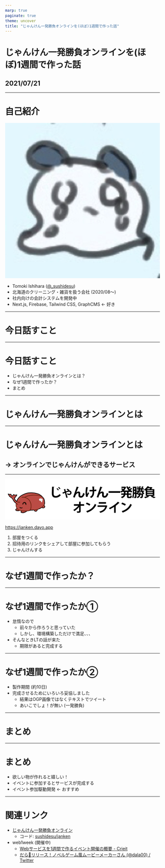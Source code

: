 ```yaml
---
marp: true
paginate: true
theme: uncover
title: "じゃんけん一発勝負オンラインを(ほぼ)1週間で作った話"
---
```


# じゃんけん一発勝負オンラインを(ほぼ)1週間で作った話

## 2021/07/21

---

# 自己紹介

![h:100](./assets/create-niwatori-generator/sushidesu.jpg)

- Tomoki Ishihara ([@_sushidesu](https://twitter.com/_sushidesu))
- 北海道のクリーニング・雑貨を扱う会社 (2020/08〜)
- 社内向けの会計システムを開発中
- Next.js, Firebase, Tailwind CSS, GraphCMS ← 好き

---

# 今日話すこと

---

# 今日話すこと

- じゃんけん一発勝負オンラインとは？
- なぜ1週間で作ったか？
- まとめ

---

# じゃんけん一発勝負オンラインとは

---

# じゃんけん一発勝負オンラインとは

## → オンラインでじゃんけんができるサービス

---

[![kabuking](assets/janken-online/kabuking.png)](https://janken.dayo.app)

https://janken.dayo.app

1. 部屋をつくる
1. 招待用のリンクをシェアして部屋に参加してもらう
1. じゃんけんする

---

# なぜ1週間で作ったか？

---

# なぜ1週間で作ったか①

- 怠惰なので
  - 前々から作ろうと思っていた
  - しかし、環境構築しただけで満足、、、
- そんなときLTの話が来た
  - 期限があると完成する

---

# なぜ1週間で作ったか②

- 製作期間 (約10日)
- 完成させるためにいろいろ妥協しました
  - 結果はOGP画像ではなくテキストでツイート
  - あいこでしょ！が無い (一発勝負)

--- 

# まとめ

---

# まとめ

- 欲しい物が作れると嬉しい！
- イベントに参加するとサービスが完成する
- イベント参加駆動開発 ← おすすめ

---

# 関連リンク

- [じゃんけん一発勝負オンライン](https://janken.dayo.app)
  - コード: [sushidesu/janken](https://github.com/sushidesu/janken)
- web1week (開催中)
  - [Webサービスを1週間で作るイベント開催の概要 - Crieit](https://crieit.net/posts/Web-1)
  - [だら🎄リリース！ノベルゲーム風ムービーメーカーさん (@dala00) / Twitter](https://twitter.com/dala00)
